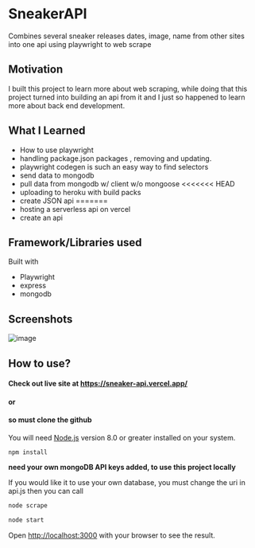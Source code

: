 # SneakerAPI
Combines several sneaker  releases dates, image, name from other sites into one api using playwright to web scrape

## Motivation 
I built this project to learn more about web scraping, while doing that this project turned into building an api from it and I just so happened to learn more about back end development.

## What I Learned
- How to use playwright
- handling package.json packages , removing and updating.
- playwright codegen is such an easy way to find selectors 
- send data to mongodb
- pull data from mongodb w/ client w/o mongoose
<<<<<<< HEAD
- uploading to heroku with build packs
- create JSON api
=======
- hosting a serverless api on vercel
- create an api

## Framework/Libraries used
 Built with 
- Playwright
- express
- mongodb

## Screenshots
![image](https://user-images.githubusercontent.com/23703863/215542839-7c90d3a1-2e36-4226-9a64-15d271202a28.png)



## How to use?

#### Check out live site at https://sneaker-api.vercel.app/
#### or 
#### so must clone the github

You will need [Node.js](https://nodejs.org) version 8.0 or greater installed on your system.
```
npm install
```
**need your own mongoDB API keys added, to use this project locally**


If you would like it to use your own database, you must change the uri in api.js
then you can call 
```bash
node scrape
```

```bash
node start
```
Open [http://localhost:3000](http://localhost:3000) with your browser to see the result.
